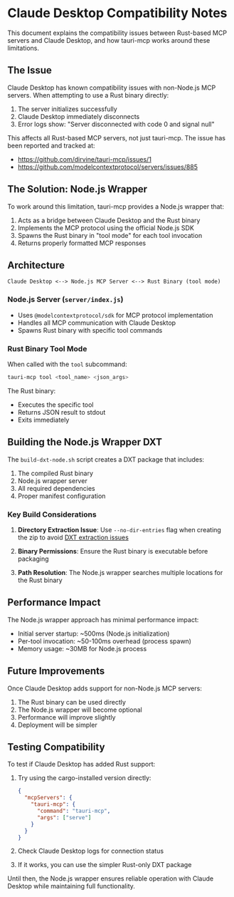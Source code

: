 # Claude Desktop Compatibility Notes

This document explains the compatibility issues between Rust-based MCP servers and Claude Desktop, and how tauri-mcp works around these limitations.

## The Issue

Claude Desktop has known compatibility issues with non-Node.js MCP servers. When attempting to use a Rust binary directly:

1. The server initializes successfully
2. Claude Desktop immediately disconnects
3. Error logs show: "Server disconnected with code 0 and signal null"

This affects all Rust-based MCP servers, not just tauri-mcp. The issue has been reported and tracked at:
- https://github.com/dirvine/tauri-mcp/issues/1
- https://github.com/modelcontextprotocol/servers/issues/885

## The Solution: Node.js Wrapper

To work around this limitation, tauri-mcp provides a Node.js wrapper that:

1. Acts as a bridge between Claude Desktop and the Rust binary
2. Implements the MCP protocol using the official Node.js SDK
3. Spawns the Rust binary in "tool mode" for each tool invocation
4. Returns properly formatted MCP responses

## Architecture

```
Claude Desktop <--> Node.js MCP Server <--> Rust Binary (tool mode)
```

### Node.js Server (`server/index.js`)

- Uses `@modelcontextprotocol/sdk` for MCP protocol implementation
- Handles all MCP communication with Claude Desktop
- Spawns Rust binary with specific tool commands

### Rust Binary Tool Mode

When called with the `tool` subcommand:
```bash
tauri-mcp tool <tool_name> <json_args>
```

The Rust binary:
- Executes the specific tool
- Returns JSON result to stdout
- Exits immediately

## Building the Node.js Wrapper DXT

The `build-dxt-node.sh` script creates a DXT package that includes:

1. The compiled Rust binary
2. Node.js wrapper server
3. All required dependencies
4. Proper manifest configuration

### Key Build Considerations

1. **Directory Extraction Issue**: Use `--no-dir-entries` flag when creating the zip to avoid [DXT extraction issues](https://github.com/anthropics/dxt/issues/18)

2. **Binary Permissions**: Ensure the Rust binary is executable before packaging

3. **Path Resolution**: The Node.js wrapper searches multiple locations for the Rust binary

## Performance Impact

The Node.js wrapper approach has minimal performance impact:

- Initial server startup: ~500ms (Node.js initialization)
- Per-tool invocation: ~50-100ms overhead (process spawn)
- Memory usage: ~30MB for Node.js process

## Future Improvements

Once Claude Desktop adds support for non-Node.js MCP servers:

1. The Rust binary can be used directly
2. The Node.js wrapper will become optional
3. Performance will improve slightly
4. Deployment will be simpler

## Testing Compatibility

To test if Claude Desktop has added Rust support:

1. Try using the cargo-installed version directly:
   ```json
   {
     "mcpServers": {
       "tauri-mcp": {
         "command": "tauri-mcp",
         "args": ["serve"]
       }
     }
   }
   ```

2. Check Claude Desktop logs for connection status

3. If it works, you can use the simpler Rust-only DXT package

Until then, the Node.js wrapper ensures reliable operation with Claude Desktop while maintaining full functionality.